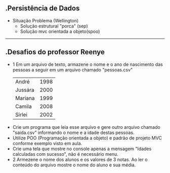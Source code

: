 .Persistência de Dados
-------------
- Situação Problema (Wellington)
	- Solução estrutural "porca" (sep)
	- Solução mvc orientada a objeto(spoo)
-------------
.Desafios do professor Reenye
-------------
- 1 Em um arquivo de texto, armazene o nome e o ano de nascimento das pessoas a seguir em um arquivo chamado "pessoas.csv"
	<table border = 0>
		<tr><td>André</td><td>1998</td></tr>
		<tr><td>Jussára</td><td>2000</td></tr>
		<tr><td>Mariana</td><td>1999</td></tr>
		<tr><td>Camila</td><td>2008</td></tr>
		<tr><td>Sirlei</td><td>2002</td></tr>
	</table>
- Crie um programa que leia esse arquivo e gere outro arquivo chamado "saida.csv" informando o nome e a idade destas pessoas.
- Utilize POO (Programação orientada a objeto) e padrão de projeto MVC conforme exemplo visto em aula.
- Crie uma tela que mostre no console apenas a mensagem "Idades calculadas com sucesso", não é necessário menu.
- 2 Armezene o nome dos alunos e os valores de 3 notas. Ao ler o conteúdo do arquivo mostre o nome do aluno e sua média.